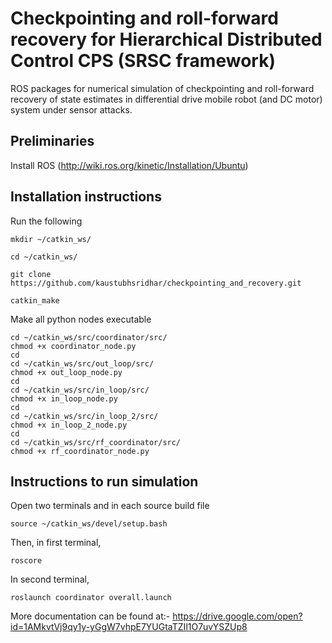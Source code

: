 # Checkpointing and roll-forward recovery for Hierarchical Distributed Control CPS (SRSC framework)
ROS packages for numerical simulation of checkpointing and roll-forward recovery of state estimates in differential drive mobile robot (and DC motor) system under sensor attacks.

## Preliminaries
Install ROS (http://wiki.ros.org/kinetic/Installation/Ubuntu)

## Installation instructions
Run the following
```
mkdir ~/catkin_ws/
```
```
cd ~/catkin_ws/
```
```
git clone https://github.com/kaustubhsridhar/checkpointing_and_recovery.git
```
```
catkin_make
```
Make all python nodes executable
```
cd ~/catkin_ws/src/coordinator/src/
chmod +x coordinator_node.py
cd 
cd ~/catkin_ws/src/out_loop/src/
chmod +x out_loop_node.py
cd 
cd ~/catkin_ws/src/in_loop/src/
chmod +x in_loop_node.py
cd 
cd ~/catkin_ws/src/in_loop_2/src/
chmod +x in_loop_2_node.py
cd 
cd ~/catkin_ws/src/rf_coordinator/src/
chmod +x rf_coordinator_node.py
```
## Instructions to run simulation
Open two terminals and in each source build file

```
source ~/catkin_ws/devel/setup.bash
```
Then, in first terminal,
```
roscore
```
In second terminal,
```
roslaunch coordinator overall.launch
```


More documentation can be found at:- https://drive.google.com/open?id=1AMkvtVj9qy1y-yGgW7vhpE7YUGtaTZIl1O7uvYSZUp8
